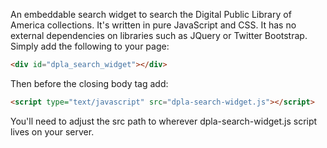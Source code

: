 An embeddable search widget to search the Digital Public Library of America collections.
It's written in pure JavaScript and CSS.  It has no external dependencies on libraries such as JQuery or Twitter Bootstrap.
Simply add the following to your page:

```html
<div id="dpla_search_widget"></div>
```

Then before the closing body tag add:
```html
<script type="text/javascript" src="dpla-search-widget.js"></script>
```

You'll need to adjust the src path to wherever dpla-search-widget.js script lives on your server.